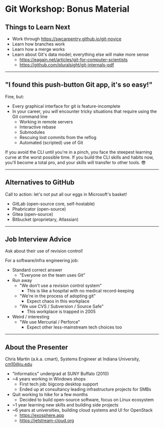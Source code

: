 # Git Workshop: Bonus Material

## Things to Learn Next

- Work through <https://swcarpentry.github.io/git-novice>
- Learn how branches work
- Learn how a merge works
- Learn about Git's data model; everything else will make more sense
  - <https://eagain.net/articles/git-for-computer-scientists>
  - <https://github.com/pluralsight/git-internals-pdf>

<!--
When you understand the data model, concepts like branches and tags and merges are a lot less mysterious.
-->

---

## "I found this push-button Git app, it's so easy!"

Fine, but:

- Every graphical interface for git is feature-incomplete
- In your career, you _will_ encounter tricky situations that require using the Git command line
    - Working in remote servers
    - Interactive rebase
    - Submodules
    - Rescuing lost commits from the reflog
    - Automated (scripted) use of Git

If you avoid the CLI until you're in a pinch, you face the steepest learning curve at the worst possible time. If you build the CLI skills and habits now, you'll become a total pro, and your skills will transfer to other tools. 😎

---

## Alternatives to GitHub

Call to action: let's not put all our eggs in Microsoft's basket!

- GitLab (open-source core, self-hostable)
- Phabricator (open-source)
- Gitea (open-source)
- Bitbucket (proprietary, Atlassian)

---

## Job Interview Advice

Ask about their use of revision control!

For a software/infra engineering job:

- Standard correct answer
  - "Everyone on the team uses Git"
- Run away
  - "We don't use a revision control system"
    - This is like a hospital with no medical record-keeping
  - "We're in the process of adopting git"
    - Expect chaos in this workplace 
  - "We use CVS / Subversion / Source Safe"
    - This workplace is trapped in 2005
- Weird / interesting
  - "We use Mercurial / Perforce"
    - Expect other less-mainstream tech choices too

---

## About the Presenter

Chris Martin (a.k.a. cmart), Systems Engineer at Indiana University, cm10@iu.edu

- "Informatics" undergrad at SUNY Buffalo (2010)
- ~4 years working in Windows shops
  - First tech job: bigcorp desktop support
  - Ended up at consultancy leading infrastructure projects for SMBs
- Quit working to hike for a few months
  - Decided to build open-source software, focus on Linux ecosystem
- ~1 year learning new skills and building side projects
- ~6 years at universities, building cloud systems and UI for OpenStack
  - <https://exosphere.app>
  - <https://jetstream-cloud.org>